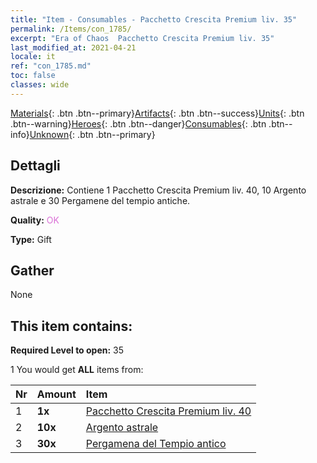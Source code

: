 ```yaml
---
title: "Item - Consumables - Pacchetto Crescita Premium liv. 35"
permalink: /Items/con_1785/
excerpt: "Era of Chaos  Pacchetto Crescita Premium liv. 35"
last_modified_at: 2021-04-21
locale: it
ref: "con_1785.md"
toc: false
classes: wide
---
```

 [Materials](/it/Items/){: .btn .btn--primary}[Artifacts](/it/Items/Artifacts/){: .btn .btn--success}[Units](/it/Items/Units/){: .btn .btn--warning}[Heroes](/it/Items/Heroes/){: .btn .btn--danger}[Consumables](/it/Items/Consumables/){: .btn .btn--info}[Unknown](/it/Items/Unknown/){: .btn .btn--primary}

## Dettagli
 **Descrizione:** Contiene 1 Pacchetto Crescita Premium liv. 40, 10 Argento astrale e 30 Pergamene del tempio antiche.

 **Quality:** <span style="color: #DA70D6">OK</span>

 **Type:** Gift

## Gather

  None

## This item contains:

 **Required Level to open:** 35

 1 You would get **ALL** items  from:

  | Nr | Amount |     Item    |
  |:---|:-------|:------------|
  | 1 |  **1x** | [Pacchetto Crescita Premium liv. 40](/it/Items/con_1786/) |  | 
  | 2 |  **10x** | [Argento astrale](/it/Items/con_969/) |  | 
  | 3 |  **30x** | [Pergamena del Tempio antico](/it/Items/con_697/) |  | 
